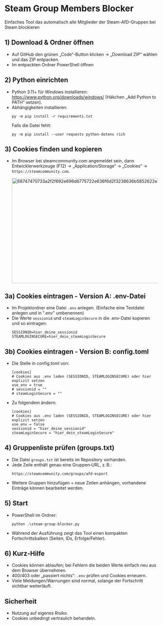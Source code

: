 # Steam Group Members Blocker

Einfaches Tool das automatisch alle Mitglieder der Steam-AfD-Gruppen bei Steam blockieren

## 1) Download & Ordner öffnen
- Auf GitHub den grünen „Code“-Button klicken → „Download ZIP“ wählen und das ZIP entpacken.  
- Im entpackten Ordner PowerShell öffnen

## 2) Python einrichten
- Python 3.11+ für Windows installieren: https://www.python.org/downloads/windows/ (Häkchen „Add Python to PATH“ setzen).  
- Abhängigkeiten installieren:
  ```
  py -m pip install -r requirements.txt
  ```
  Falls die Datei fehlt:
  ```
  py -m pip install --user requests python-dotenv rich
  ```

## 3) Cookies finden und kopieren
- Im Browser bei steamcommunity.com angemeldet sein, dann Entwicklerwerkzeuge (F12) → „Application/Storage“ → „Cookies“ → `https://steamcommunity.com`.

  <img width="765" height="345" alt="68747470733a2f2f692e696d6775722e636f6d2f3238636b5852622e706e67" src="https://github.com/user-attachments/assets/9c68e94a-0a08-411e-8ccb-1fb6d8608259" />

## 3a) Cookies eintragen - Version A: .env-Datei
- Im Projektordner eine Datei `.env` anlegen. (Einfache eine Textdatei anlegen und in ".env" umbenennen)
- Die Werte `sessionid` und `steamLoginSecure` in die .env-Datei kopieren und so eintragen:
  ```
  SESSIONID=hier_deine_sessionid
  STEAMLOGINSECURE=hier_dein_steamLoginSecure
  ```
## 3b) Cookies eintragen - Version B: config.toml
- Die Stelle in config.toml von:
  ```
  [cookies]
  # Cookies aus .env laden (SESSIONID, STEAMLOGINSECURE) oder hier explizit setzen
  use_env = true
  # sessionid = ""
  # steamLoginSecure = ""
  ```
- Zu folgendem ändern:
  ```
  [cookies]
  # Cookies aus .env laden (SESSIONID, STEAMLOGINSECURE) oder hier explizit setzen
  use_env = false
  sessionid = "hier_deine_sessionid"
  steamLoginSecure = "hier_dein_steamLoginSecure"
  ```

## 4) Gruppenliste prüfen (groups.txt)
- Die Datei `groups.txt` ist bereits im Repository vorhanden.  
- Jede Zeile enthält genau eine Gruppen‑URL, z. B.:
  ```
  https://steamcommunity.com/groups/afd-esport
  ```
- Weitere Gruppen hinzufügen = neue Zeilen anhängen, vorhandene Einträge können bearbeitet werden.

## 5) Start
- PowerShell im Ordner:
  ```
  python .\steam-group-blocker.py
  ```
- Während der Ausführung zeigt das Tool einen kompakten Fortschrittsbalken (Seiten, IDs, Erfolge/Fehler).

## 6) Kurz‑Hilfe
- Cookies können ablaufen; bei Fehlern die beiden Werte einfach neu aus dem Browser übernehmen.
- 400/403 oder „passiert nichts“: `.env` prüfen und Cookies erneuern.  
- Viele Meldungen/Warnungen sind normal, solange der Fortschritt sichtbar weiterläuft.

## Sicherheit
- Nutzung auf eigenes Risiko.
- Cookies unbedingt vertraulich behandeln.
